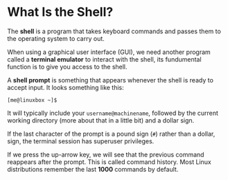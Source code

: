 # What Is the Shell?

The **shell** is a program that takes keyboard commands and passes them to the
operating system to carry out.

When using a graphical user interface (GUI), we need another program called a
**terminal emulator** to interact with the shell, its fundumental function is to
give you access to the shell.

A **shell prompt** is something that appears whenever the shell is ready to
accept input. It looks something like this:

```
[me@linuxbox ~]$
```

It will typically include your `username@machinename`, followed by the current
working directory (more about that in a little bit) and a dollar sign.

If the last character of the prompt is a pound sign (`#`) rather than a dollar,
sign, the terminal session has superuser privileges.

If we press the up-arrow key, we will see that the previous command reappears
after the prompt. This is called command history. Most Linux distributions
remember the last **1000** commands by default.


